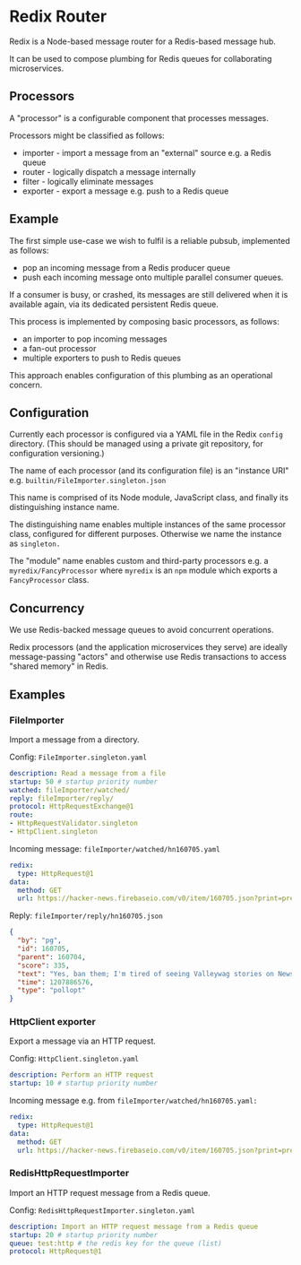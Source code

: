 
# Redix Router

Redix is a Node-based message router for a Redis-based message hub.

It can be used to compose plumbing for Redis queues for collaborating microservices.

## Processors

A "processor" is a configurable component that processes messages.

Processors might be classified as follows:
- importer - import a message from an "external" source e.g. a Redis queue
- router - logically dispatch a message internally
- filter - logically eliminate messages
- exporter - export a message e.g. push to a Redis queue

## Example  

The first simple use-case we wish to fulfil is a reliable pubsub, implemented as follows:
- pop an incoming message from a Redis producer queue
- push each incoming message onto multiple parallel consumer queues.

If a consumer is busy, or crashed, its messages are still delivered when it is available again, via its dedicated persistent Redis queue.

This process is implemented by composing basic processors, as follows:
- an importer to pop incoming messages
- a fan-out processor
- multiple exporters to push to Redis queues

This approach enables configuration of this plumbing as an operational concern.


## Configuration

Currently each processor is configured via a YAML file in the Redix `config` directory. (This should be managed using a private git repository, for configuration versioning.)

The name of each processor (and its configuration file) is an "instance URI" e.g. `builtin/FileImporter.singleton.json`

This name is comprised of its Node module, JavaScript class, and finally its distinguishing instance name.

The distinguishing name enables multiple instances of the same processor class, configured for different purposes. Otherwise we name the instance as `singleton.`

The "module" name enables custom and third-party processors e.g. a `myredix/FancyProcessor` where `myredix` is an `npm` module which exports a `FancyProcessor` class.


## Concurrency

We use Redis-backed message queues to avoid concurrent operations.

Redix processors (and the application microservices they serve) are ideally message-passing "actors" and otherwise use Redis transactions to access "shared memory" in Redis.


## Examples

### FileImporter

Import a message from a directory.

Config: `FileImporter.singleton.yaml`
```yaml
description: Read a message from a file
startup: 50 # startup priority number
watched: fileImporter/watched/
reply: fileImporter/reply/
protocol: HttpRequestExchange@1
route:
- HttpRequestValidator.singleton
- HttpClient.singleton
```

Incoming message: `fileImporter/watched/hn160705.yaml`
```yaml
redix:
  type: HttpRequest@1
data:
  method: GET
  url: https://hacker-news.firebaseio.com/v0/item/160705.json?print=pretty
```

Reply: `fileImporter/reply/hn160705.json`
```json
{
  "by": "pg",
  "id": 160705,
  "parent": 160704,
  "score": 335,
  "text": "Yes, ban them; I'm tired of seeing Valleywag stories on News.YC.",
  "time": 1207886576,
  "type": "pollopt"
}
```

### HttpClient exporter

Export a message via an HTTP request.

Config: `HttpClient.singleton.yaml`
```yaml
description: Perform an HTTP request
startup: 10 # startup priority number
```

Incoming message e.g. from `fileImporter/watched/hn160705.yaml:`
```yaml
redix:
  type: HttpRequest@1
data:
  method: GET
  url: https://hacker-news.firebaseio.com/v0/item/160705.json?print=pretty
```

### RedisHttpRequestImporter

Import an HTTP request message from a Redis queue.

Config: `RedisHttpRequestImporter.singleton.yaml`
```yaml
description: Import an HTTP request message from a Redis queue
startup: 20 # startup priority number
queue: test:http # the redis key for the queue (list)
protocol: HttpRequest@1
```
